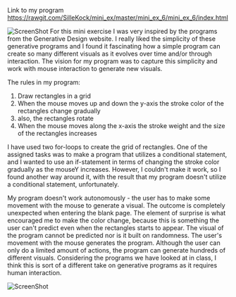 Link to my program https://rawgit.com/SilleKock/mini_ex/master/mini_ex_6/mini_ex_6/index.html

![ScreenShot](https://github.com/SilleKock/mini_ex/blob/master/mini_ex_6/Sk%C3%A6rmbillede%202018-03-19%20kl.%2022.09.25.png)
For this mini exercise I was very inspired by the programs from the Generative Design website. I really liked the simplicity of these generative programs and I found it fascinating how a simple program can create so many different visuals as it evolves over time and/or through interaction. The vision for my program was to capture this simplicity and work with mouse interaction to generate new visuals. 

The rules in my program:
1. Draw rectangles in a grid
2. When the mouse moves up and down the y-axis the stroke color of
the rectangles change gradually
3. also, the rectangles rotate
3. When the mouse moves along the x-axis the stroke weight and the
size of the rectangles increases

I have used two for-loops to create the grid of rectangles. One of the assigned tasks was to make a program that utilizes a conditional statement, and I wanted to use an if-statement in terms of changing the stroke color gradually as the mouseY increases. However, I couldn't make it work, so I found another way around it, with the result that my program doesn't utilize a conditional statement, unfortunately. 

My program doesn't work autonomously - the user has to make some movement with the mouse to generate a visual. The outcome is completely unexpected when entering the blank page. The element of surprise is what encouraged me to make the color change, because this is something the user can't predict even when the rectangles starts to appear. 
The visual of the program cannot be predicted nor is it built on randomness. The user's movement with the mouse generates the program. Although the user can only do a limited amount of actions, the program can generate hundreds of different visuals. Considering the programs we have looked at in class, I think this is sort of a different take on generative programs as it requires human interaction.


![ScreenShot](https://github.com/SilleKock/mini_ex/blob/master/mini_ex_6/Sk%C3%A6rmbillede%202018-03-19%20kl.%2020.57.57.png)
